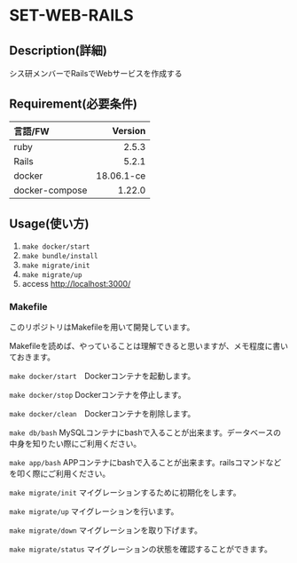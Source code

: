 # SET-WEB-RAILS

## Description(詳細)

シス研メンバーでRailsでWebサービスを作成する

## Requirement(必要条件)

|言語/FW|Version|
|:--|--:|
|ruby|2.5.3|
|Rails|5.2.1|
|docker|18.06.1-ce|
|docker-compose|1.22.0|

## Usage(使い方)

1. `make docker/start`
2. `make bundle/install`
3. `make migrate/init`
4. `make migrate/up`
5. access [http://localhost:3000/](http://localhost:3000/)

### Makefile

このリポジトリはMakefileを用いて開発しています。

Makefileを読めば、やっていることは理解できると思いますが、メモ程度に書いておきます。

`make docker/start`　Dockerコンテナを起動します。

`make docker/stop` Dockerコンテナを停止します。

`make docker/clean`　Dockerコンテナを削除します。

`make db/bash` MySQLコンテナにbashで入ることが出来ます。データベースの中身を知りたい際にご利用ください。

`make app/bash` APPコンテナにbashで入ることが出来ます。railsコマンドなどを叩く際にご利用ください。 

`make migrate/init` マイグレーションするために初期化をします。

`make migrate/up` マイグレーションを行います。

`make migrate/down` マイグレーションを取り下げます。

`make migrate/status` マイグレーションの状態を確認することができます。